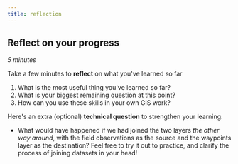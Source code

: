 ```yaml
---
title: reflection
---
```


## Reflect on your progress
*5 minutes*

Take a few minutes to **reflect** on what you've learned so far
1. What is the most useful thing you've learned so far?
2. What is your biggest remaining question at this point?
3. How can you use these skills in your own GIS work?

Here's an extra (optional) **technical question** to strengthen your learning:
- What would have happened if we had joined the two layers *the other way around*, with the field observations as the source and the waypoints layer as the destination?  Feel free to try it out to practice, and clarify the process of joining datasets in your head!

